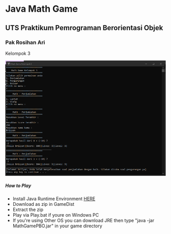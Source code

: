 # Java Math Game
## UTS Praktikum Pemrograman Berorientasi Objek
### Pak Rosihan Ari
 Kelompok 3
 
 ![GitHub Logo](/Images/ss1.PNG)
 
 
##### How to Play
* Install Java Runtime Environment [HERE](https://www.java.com/en/download/)
* Download as zip in GameDist
* Extract the zip
* Play via Play.bat if youre on Windows PC
* If you're using Other OS you can download JRE then type "java -jar MathGamePBO.jar" in your game directory
